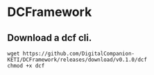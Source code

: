 # DCFramework

## Download a dcf cli.
```
wget https://github.com/DigitalCompanion-KETI/DCFramework/releases/download/v0.1.0/dcf
chmod +x dcf
```
